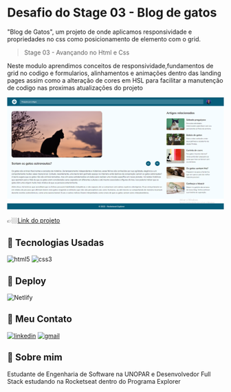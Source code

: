 # Desafio do Stage 03 - Blog de gatos 

"Blog de Gatos", um projeto de onde aplicamos responsividade e propriedades no css como posicionamento de elemento com o grid.

> Stage 03 - Avançando no Html e Css

Neste modulo aprendimos conceitos de responsividade,fundamentos de  grid no codigo e formularios, alinhamentos e animações dentro das landing pages assim como a alteração de cores em HSL para facilitar a manutenção de codigo nas proximas atualizações do projeto 


![preview](./.github/blog.png)

👉🏼[Link do projeto](https://blog-de-gatos-mb.vercel.app/)




## 🔗 Tecnologias Usadas


![html5](https://img.shields.io/badge/HTML5-E34F26?style=for-the-badge&logo=html5&logoColor=white)
![css3](https://img.shields.io/badge/CSS3-1572B6?style=for-the-badge&logo=css3&logoColor=white)


## 🔗 Deploy 
![Netlify](https://img.shields.io/badge/Netlify-00C7B7?style=for-the-badge&logo=netlify&logoColor=white)



## 🔗 Meu Contato

[![linkedin](https://img.shields.io/badge/linkedin-0A66C2?style=for-the-badge&logo=linkedin&logoColor=white)](https://www.linkedin.com/in/jose-martinez-352032222/)
[![gmail](https://img.shields.io/badge/Gmail-D14836?style=for-the-badge&logo=gmail&logoColor=white)](https://mailto:juniorjose1925@gmail.com)



## 🚀 Sobre mim
 Estudante de Engenharia de Software na UNOPAR e 
 Desenvolvedor Full Stack estudando na Rocketseat dentro do Programa Explorer 
